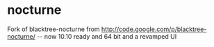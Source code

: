 nocturne
========

Fork of blacktree-nocturne from  http://code.google.com/p/blacktree-nocturne/ -- now 10.10 ready and 64 bit and a revamped UI
